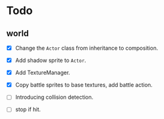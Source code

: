 # Todo

## world
- [x] Change the `Actor` class from inheritance to composition.
- [x] Add shadow sprite to `Actor`.
- [x] Add TextureManager.
- [x] Copy battle sprites to base textures, add battle action.
- [ ] Introducing collision detection.
- [ ] stop if hit.

